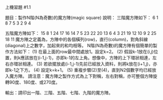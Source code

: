 上機習題 #1.1

題目：製作N階(N為奇數)的魔方陣(magic square)
說明：
三階魔方陣如下：
  6	  1	  8
  7	  5	  3
  2	  9	  4

五階魔方陣如下：
 15	  8	  1	 24	 17
 16	 14	  7	  5	 23
 22	 20	 13	  6	  4
  3	 21	 19	 12	 10
  9	  2	 25	 18	 11
魔方陣之定義為，方陣中的各個橫列(row)，直行(column)，對角斜線(diagonal)上之數字，加起來的和均相等。
N階(N為奇數)的魔方陣有個簡單的製作方法如下：
(1)	在最上面的row最中間處放1。設定k=2。
(2)	假設k-1放在(i,j)位置，則k應該放在(i-1,j-1)，亦即k-1的左上角。想像中，方陣的上下環狀相連，左右亦環狀相連。
(3)	若欲擺放處(i-1,j-1)先前已經放入資料，則將k放在(i+1,j)，亦即k-1之下方。
(4)	設定k=k+1。
(5)	重複步驟(2)至(4)，直到N2個數字均已經放入魔方陣。
請注意：魔方陣之製作方式為上下對稱，左右對稱，亦可整個方陣旋轉90度、180度、或270度。

輸出：請印出一階、三階、五階、七階、九階的魔方陣。

